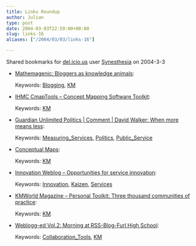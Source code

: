 ```yaml
---
title: Links Roundup
author: Julian
type: post
date: 2004-03-03T22:59:00+00:00
slug: links-16 
aliases: ["/2004/03/03/links-16"]

---
```

Shared bookmarks for [del.icio.us][1] user  [Synesthesia][2] on 2004-3-3



<!--more-->

  * [Mathemagenic: Bloggers as knowledge animals][3]:
   
    Keywords: [Blogging][4], [KM][5]
  * [IHMC CmapTools &#8211; Concept Mapping Software Toolkit][6]:
   
    Keywords: [KM][5]
  * [Guardian Unlimited Politics | Comment | David Walker: When more means less][7]:
   
    Keywords: [Measuring_Services][8], [Politics][9], [Public_Service][10]
  * [Conceptual Maps][11]:
   
    Keywords: [KM][5]
  * [Innovation Weblog &#8211; Opportunities for service innovation][12]:
   
    Keywords: [Innovation][13], [Kaizen][14], [Services][15]
  * [KMWorld Magazine &#8211; Personal Toolkit: Three thousand communities of practice][16]:
   
    Keywords: [KM][5]
  * [Weblogg-ed Vol.2: Morning at RSS-Blog-Furl High School][17]:
   
    Keywords: [Collaboration_Tools][18], [KM][5]

 [1]: https://del.icio.us/
 [2]: https://del.icio.us/synesthesia
 [3]: https://blog.mathemagenic.com/2004/03/03.html#a1108 "https://blog.mathemagenic.com/2004/03/03.html#a1108"
 [4]: https://del.icio.us/synesthesia/Blogging
 [5]: https://del.icio.us/synesthesia/KM
 [6]: https://cmap.ihmc.us/ "https://cmap.ihmc.us/"
 [7]: https://politics.guardian.co.uk/comment/story/0,9115,1149583,00.html "https://politics.guardian.co.uk/comment/story/0,9115,1149583,00.html"
 [8]: https://del.icio.us/synesthesia/Measuring_Services
 [9]: https://del.icio.us/synesthesia/Politics
 [10]: https://del.icio.us/synesthesia/Public_Service
 [11]: https://www.infovis.net/E-zine/2004/num_141.htm "https://www.infovis.net/E-zine/2004/num_141.htm"
 [12]: https://www.innovationtools.com/weblog/innovationblog-detail.asp?ArticleID=379 "https://www.innovationtools.com/weblog/innovationblog-detail.asp?ArticleID=379"
 [13]: https://del.icio.us/synesthesia/Innovation
 [14]: https://del.icio.us/synesthesia/Kaizen
 [15]: https://del.icio.us/synesthesia/Services
 [16]: https://www.kmworld.com/publications/magazine/index.cfm?action=readarticle&Article_ID=1686&Publication_ID=105 "https://www.kmworld.com/publications/magazine/index.cfm?action=readarticle&Article_ID=1686&Publication_ID=105"
 [17]: https://www.weblogg-ed.com/2004/03/03#a1475 "https://www.weblogg-ed.com/2004/03/03#a1475"
 [18]: https://del.icio.us/synesthesia/Collaboration_Tools